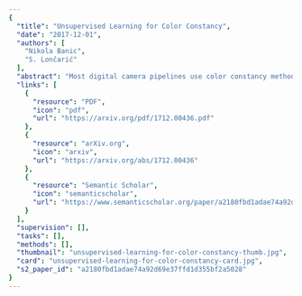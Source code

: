 ```yaml
---
{
  "title": "Unsupervised Learning for Color Constancy",
  "date": "2017-12-01",
  "authors": [
    "Nikola Banic",
    "S. Lončarić"
  ],
  "abstract": "Most digital camera pipelines use color constancy methods to reduce the influence of illumination and camera sensor on the colors of scene objects. The highest accuracy of color correction is obtained with learning-based color constancy methods, but they require a significant amount of calibrated training images with known ground-truth illumination. Such calibration is time consuming, preferably done for each sensor individually, and therefore a major bottleneck in acquiring high color constancy accuracy. Statistics-based methods do not require calibrated training images, but they are less accurate. In this paper an unsupervised learning-based method is proposed that learns its parameter values after approximating the unknown ground-truth illumination of the training images, thus avoiding calibration. In terms of accuracy the proposed method outperforms all statistics-based and many learning-based methods. An extension of the method is also proposed, which learns the needed parameters from non-calibrated images taken with one sensors and which can then be successfully applied to images taken with another sensor. This effectively enables inter-camera unsupervised learning for color constancy. Additionally, a new high quality color constancy benchmark dataset with 1365 calibrated images is created, used for testing, and made publicly available. The results are presented and discussed. The source code and the dataset are available at this http URL",
  "links": [
    {
      "resource": "PDF",
      "icon": "pdf",
      "url": "https://arxiv.org/pdf/1712.00436.pdf"
    },
    {
      "resource": "arXiv.org",
      "icon": "arxiv",
      "url": "https://arxiv.org/abs/1712.00436"
    },
    {
      "resource": "Semantic Scholar",
      "icon": "semanticscholar",
      "url": "https://www.semanticscholar.org/paper/a2180fbd1adae74a92d69e37ffd1d355bf2a5028"
    }
  ],
  "supervision": [],
  "tasks": [],
  "methods": [],
  "thumbnail": "unsupervised-learning-for-color-constancy-thumb.jpg",
  "card": "unsupervised-learning-for-color-constancy-card.jpg",
  "s2_paper_id": "a2180fbd1adae74a92d69e37ffd1d355bf2a5028"
}
---
```


